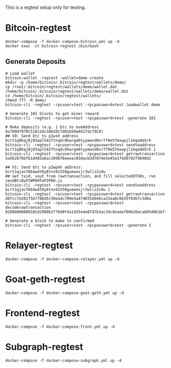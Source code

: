 This is a regtest setup only for testing.

# Bitcoin-regtest
```
docker-compose -f docker-compose-bitcoin.yml up -d
docker exec -it bitcoin-regtest /bin/bash
```

## Generate Deposits
```
# Load wallet
bitcoin-wallet -regtest -wallet=demo create
mkdir -p /home/bitcoin/.bitcoin/regtest/wallets/demo/
cp /root/.bitcoin/regtest/wallets/demo/wallet.dat /home/bitcoin/.bitcoin/regtest/wallets/demo/wallet.dat
cd /home/bitcoin/.bitcoin/regtest/wallets/
chmod 777 -R demo/
bitcoin-cli -regtest -rpcuser=test -rpcpassword=test loadwallet demo

# Generate 101 blocks to get miner reward
bitcoin-cli -regtest -rpcuser=test -rpcpassword=test -generate 101

# Make deposits (e.g. 1 btc to evmAddress 0x70997970C51812dc3A010C7d01b50e0d17dc79C8)
## V0: Send btc to p2wsh address bcrt1q8kqj8j03apl542ftnqdc8hwrge6tyymwnd0sr7f0e57mxwpjl2eqadm5rh
bitcoin-cli -regtest -rpcuser=test -rpcpassword=test sendtoaddress bcrt1q8kqj8j03apl542ftnqdc8hwrge6tyymwnd0sr7f0e57mxwpjl2eqadm5rh 1
bitcoin-cli -regtest -rpcuser=test -rpcpassword=test getrawtransaction 5a5b2bf8bfb1d485a6ac2096f8eeeac83dacb3d7874e5e45a1f4d0702f9b98d2

## V1: Send btc to p2wpkh address: bcrt1qjav7664wdt0y8tnx9z558guewnxjr3wllz2s9u
## Get txid, vout from rawtransaction, and fill selectedUTXOs, run sendBtcByP2WPKHToP2PKH.js
bitcoin-cli -regtest -rpcuser=test -rpcpassword=test sendtoaddress bcrt1qjav7664wdt0y8tnx9z558guewnxjr3wllz2s9u 1
bitcoin-cli -regtest -rpcuser=test -rpcpassword=test getrawtransaction d8fcc7e201f5b7766d5c50eadc799e3a474035dd46ca33aa8c6635f0367c3d0a
bitcoin-cli -regtest -rpcuser=test -rpcpassword=test decoderawtransaction 02000000000101d2989b2f70d0f4a1455e4e87d7b3ac3dc8eaeef89620aca685d4b1bff82b5b5a0100000000fdffffff02a8af151e01000000160014f0530796e40f8fc8b482c213506688dc7ae263a500e1f5050000000016001458dc254a66e5dd3f718b6f7b42aabb5841b569f9014021e301735978dd2b007d14f40076b374acda5e5578c3c2c1933dbd34b19ef6e143f5ca855c2e9f977918db74687b06cc610dc45568fc3a40b0e2fc9054e7e4e265000000

# Generate a block to make tx confirmed
bitcoin-cli -regtest -rpcuser=test -rpcpassword=test -generate 1
```

# Relayer-regtest

`docker-compose -f docker-compose-relayer.yml up -d`

# Goat-geth-regtest

`docker-compose -f docker-compose-goat-geth.yml up -d`

# Frontend-regtest

`docker-compose -f docker-compose-front.yml up -d`

# Subgraph-regtest

`docker-compose -f docker-compose-subgraph.yml up -d`
